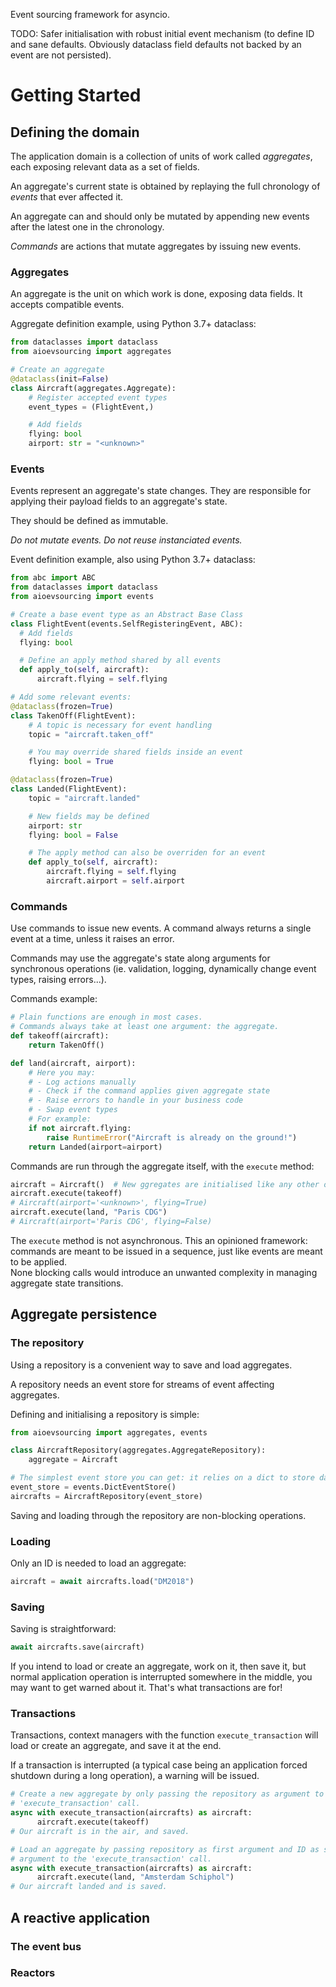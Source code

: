 Event sourcing framework for asyncio.

TODO: Safer initialisation with robust initial event mechanism (to define ID and sane defaults. Obviously dataclass field defaults not backed by an event are not persisted).

# Getting Started

## Defining the domain

The application domain is a collection of units of work called *aggregates*, each exposing relevant data as a set of fields.

An aggregate's current state is obtained by replaying the full chronology of *events* that ever affected it.

An aggregate can and should only be mutated by appending new events after the latest one in the chronology.

*Commands* are actions that mutate aggregates by issuing new events.

### Aggregates

An aggregate is the unit on which work is done, exposing data fields. It accepts compatible events.

Aggregate definition example, using Python 3.7+ dataclass:
```python
from dataclasses import dataclass
from aioevsourcing import aggregates

# Create an aggregate
@dataclass(init=False)
class Aircraft(aggregates.Aggregate):
    # Register accepted event types
    event_types = (FlightEvent,)

    # Add fields
    flying: bool
    airport: str = "<unknown>"
```

### Events

Events represent an aggregate's state changes. They are responsible for applying their payload fields to an aggregate's state.

They should be defined as immutable.

*Do not mutate events. Do not reuse instanciated events.*

Event definition example, also using Python 3.7+ dataclass:
```python
from abc import ABC
from dataclasses import dataclass
from aioevsourcing import events

# Create a base event type as an Abstract Base Class
class FlightEvent(events.SelfRegisteringEvent, ABC):
  # Add fields
  flying: bool

  # Define an apply method shared by all events
  def apply_to(self, aircraft):
      aircraft.flying = self.flying

# Add some relevant events:
@dataclass(frozen=True)
class TakenOff(FlightEvent):
    # A topic is necessary for event handling
    topic = "aircraft.taken_off"

    # You may override shared fields inside an event
    flying: bool = True

@dataclass(frozen=True)
class Landed(FlightEvent):
    topic = "aircraft.landed"

    # New fields may be defined
    airport: str
    flying: bool = False

    # The apply method can also be overriden for an event
    def apply_to(self, aircraft):
        aircraft.flying = self.flying
        aircraft.airport = self.airport
```

### Commands

Use commands to issue new events. A command always returns a single event at a time, unless it raises an error.

Commands may use the aggregate's state along arguments for synchronous operations (ie. validation, logging, dynamically change event types, raising errors...).

Commands example:
```python
# Plain functions are enough in most cases.
# Commands always take at least one argument: the aggregate.
def takeoff(aircraft):
    return TakenOff()

def land(aircraft, airport):
    # Here you may:
    # - Log actions manually
    # - Check if the command applies given aggregate state
    # - Raise errors to handle in your business code
    # - Swap event types
    # For example:
    if not aircraft.flying:
        raise RuntimeError("Aircraft is already on the ground!")
    return Landed(airport=airport)
```

Commands are run through the aggregate itself, with the `execute` method:
```python
aircraft = Aircraft()  # New ggregates are initialised like any other object
aircraft.execute(takeoff)
# Aircraft(airport='<unknown>', flying=True)
aircraft.execute(land, "Paris CDG")
# Aircraft(airport='Paris CDG', flying=False)
```
The `execute` method is not asynchronous. This an opinioned framework: commands are meant to be issued in a sequence, just like events are meant to be applied.  
None blocking calls would introduce an unwanted complexity in managing aggregate state transitions.

## Aggregate persistence

### The repository

Using a repository is a convenient way to save and load aggregates.

A repository needs an event store for streams of event affecting aggregates.

Defining and initialising a repository is simple:
```python
from aioevsourcing import aggregates, events

class AircraftRepository(aggregates.AggregateRepository):
    aggregate = Aircraft

# The simplest event store you can get: it relies on a dict to store data
event_store = events.DictEventStore()
aircrafts = AircraftRepository(event_store)
```
Saving and loading through the repository are non-blocking operations.

### Loading

Only an ID is needed to load an aggregate:
```python
aircraft = await aircrafts.load("DM2018")
```

### Saving

Saving is straightforward:
```python
await aircrafts.save(aircraft)
```

If you intend to load or create an aggregate, work on it, then save it, but normal application operation is interrupted somewhere in the middle, you may want to get warned about it. That's what transactions are for!

### Transactions

Transactions, context managers with the function `execute_transaction` will load or create an aggregate, and save it at the end.

If a transaction is interrupted (a typical case being an application forced shutdown during a long operation), a warning will be issued.

```python
# Create a new aggregate by only passing the repository as argument to the
# 'execute_transaction' call.
async with execute_transaction(aircrafts) as aircraft:
      aircraft.execute(takeoff)
# Our aircraft is in the air, and saved.

# Load an aggregate by passing repository as first argument and ID as second
# argument to the 'execute_transaction' call.
async with execute_transaction(aircrafts) as aircraft:
      aircraft.execute(land, "Amsterdam Schiphol")
# Our aircraft landed and is saved.
```

## A reactive application

### The event bus

### Reactors

